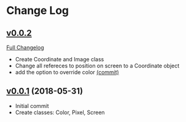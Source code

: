 # Change Log

## [v0.0.2](https://github.com/azime/Epoch/tree/v0.0.2)
[Full Changelog](https://github.com/azimex/Epoch/compare/v0.0.1...HEAD)
-	Create Coordinate and Image class
-	Change all refereces to position on screen to a Coordinate object
-	add the option to override color [(commit)](https://github.com/azimex/Epoch/commit/476289764)

## [v0.0.1](https://github.com/azimex/Epoch/tree/v0.0.1) (2018-05-31)
-	Initial commit
-	Create classes: Color, Pixel, Screen
